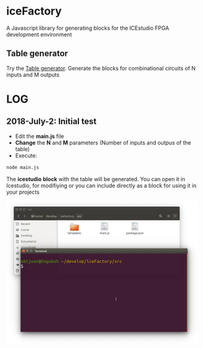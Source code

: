 # iceFactory
A Javascript library for generating blocks for the ICEstudio FPGA development  environment

## Table generator

Try the [Table generator](https://obijuan.github.io/iceFactory/src/icetable.html). Generate the blocks for combinational circuits of N inputs and M outputs


# LOG

## 2018-July-2: Initial test


* Edit the **main.js** file
* **Change** the **N** and **M** parameters (Number of inputs and outpus of the table)
* Execute:

```bash
node main.js
```

 The **icestudio block** with the table will be generated. You can open it in Icestudio, for modifiying or you can include directly as a block for using it in your projects


![](table-2-4-test.gif)
